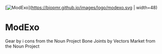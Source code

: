 [![ModExo](https://biopmr.github.io/images/logo/modexo.svg)](https://biopmr.github.io/images/logo/modexo.svg | width=48)

# ModExo


Gear by i cons from the Noun Project
Bone Joints by Vectors Market from the Noun Project

